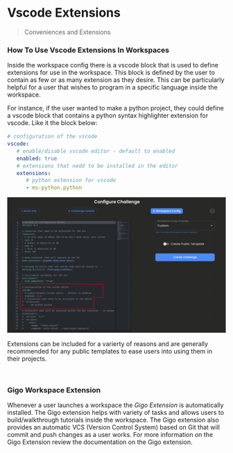# Vscode Extensions
>Conveniences and Extensions


### **How To Use Vscode Extensions In Workspaces**

Inside the workspace config there is a vscode block that is used to define extensions for use in the workspace. This block is defined by the user to contain as few or as many extension as they desire. This can be particularly helpful for a user that wishes to program in a specific language inside the workspace.

For instance, if the user wanted to make a python project, they could define a vscode block that contains a python syntax highlighter extension for vscode. Like it the block below:
```yaml
# configuration of the vscode
vscode:
   # enable/disable vscode editor - default to enabled
   enabled: true
   # extensions that nedd to be installed in the editor
   extensions:
      # python extension for vscode
      - ms-python.python
```

![workspace_config_vscode_extension.png.svg](workspace_config_vscode_extension.png.svg)

Extensions can be included for a varierty of reasons and are generally recommended for any public templates to ease users into using them in their projects.

</br>

### **Gigo Workspace Extension**

Whenever a user launches a workspace the *Gigo Extension* is automatically installed. The Gigo extension helps with variety of tasks and allows users to build/walkthrough tutorials inside the workspace. The Gigo extension also provides an automatic VCS (Version Control System) based on Git that will commit and push changes as a user works. For more information on the Gigo Extension review the documentation on the Gigo extension.


